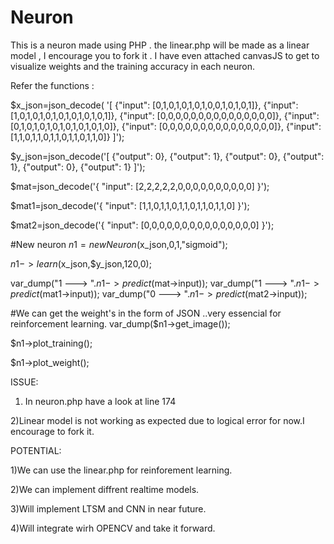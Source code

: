 # Neuron
This is a neuron made using PHP .
the linear.php will be made as a linear model , I encourage you to fork it .
I have even attached canvasJS to get to visualize weights and the training accuracy in each neuron.

Refer the functions :

$x_json=json_decode( '[
  {"input": [0,1,0,1,0,1,0,1,0,0,1,0,1,0,1]},
  {"input": [1,0,1,0,1,0,1,0,1,0,1,0,1,0,1]},
  {"input": [0,0,0,0,0,0,0,0,0,0,0,0,0,0,0]},
  {"input": [0,1,0,1,0,1,0,1,0,1,0,1,0,1,0]},
  {"input": [0,0,0,0,0,0,0,0,0,0,0,0,0,0,0]},
  {"input": [1,1,0,1,1,0,1,1,0,1,1,0,1,1,0]}
]');

$y_json=json_decode('[
  {"output": 0},
  {"output": 1},
  {"output": 0},
  {"output": 1},
  {"output": 0},
  {"output": 1}
]');

$mat=json_decode('{
  "input": [2,2,2,2,2,0,0,0,0,0,0,0,0,0,0]
}');

$mat1=json_decode('{
  "input": [1,1,0,1,1,0,1,1,0,1,1,0,1,1,0]
}');

$mat2=json_decode('{
  "input": [0,0,0,0,0,0,0,0,0,0,0,0,0,0,0]
}');



#New neuron 
$n1=new Neuron($x_json,0,1,"sigmoid");


$n1->learn($x_json,$y_json,120,0);

var_dump("1 ---> ".$n1->predict($mat->input));
var_dump("1 ---> ".$n1->predict($mat1->input));
var_dump("0 ---> ".$n1->predict($mat2->input));

#We can get the weight's in the form of JSON ..very essencial for reinforcement learning.
var_dump($n1->get_image());


$n1->plot_training();

$n1->plot_weight();

ISSUE:

1) In neuron.php have a look at line 174 

2)Linear model is not working as expected due to logical error for now.I encourage to fork it.


POTENTIAL:

1)We can use the linear.php for reinforement learning.

2)We can implement diffrent realtime models.

3)Will implement LTSM and CNN in near future.

4)Will integrate wirh OPENCV and take it forward.

